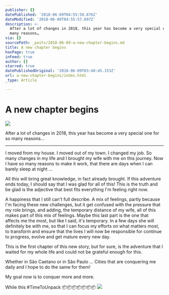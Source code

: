 ```yaml
---
publisher: {}
datePublished: '2018-06-09T04:55:58.876Z'
dateModified: '2018-06-09T04:55:57.697Z'
description: >-
  After a lot of changes in 2018, this year has become a very special one for so
  many reasons…
via: {}
sourcePath: _posts/2018-06-09-a-new-chapter-begins.md
title: A new chapter begins
hasPage: true
inFeed: true
author: []
starred: true
datePublishedOriginal: '2018-06-09T03:40:45.153Z'
url: a-new-chapter-begins/index.html
_type: Article

---
```

# A new chapter begins
![](https://the-grid-user-content.s3-us-west-2.amazonaws.com/5297319a-8563-48d7-8ee2-f23db5ebe582.jpg)

After a lot of changes in 2018, this year has become a very special one for so many reasons...

---

I moved from my house. I moved out of my town. I changed my job. So many changes in my life and I brought my wife with me on this journey. Now I have so many reasons to make it work, that there are days when I can barely sleep at night ...

All this will bring great knowledge, in fact already brought. If this adventure ends today, I should say that I was glad for all of this! This is the truth and be glad is the adjective that best fits everything I'm feeling right now.

A happiness that I still can't full describe. A mix of feelings, partly because I'm facing these new challenges, but it get confused with the pressure that my role brings, and adding, the temporary distance of my wife, all of this makes part of this mix of feelings. Maybe this last part is the one that affects me the most, but like I said, it's temporary. In a few days she will definitely be with me, so that I can focus my efforts on what matters most, to transform and ensure that the lives I will now be responsible for continue to progress, evolve and get mature every new day.

This is the first chapter of this new story, but for sure, is the adventure that I waited for my whole life and could not be grateful enough for this.

Whether in São Caetano or in São Paulo ... Cities that are conquering me daily and I hope to do the same for them!

My goal now is to conquer more and more.

While this \#TimeToUnpack 📦📦📦📦📦📦📦
![](https://the-grid-user-content.s3-us-west-2.amazonaws.com/ab1f0952-0ee8-4f60-bf32-12ca18686980.jpg)